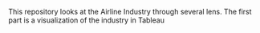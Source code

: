 This repository looks at the Airline Industry through several lens. The first part is a visualization of the industry in Tableau
